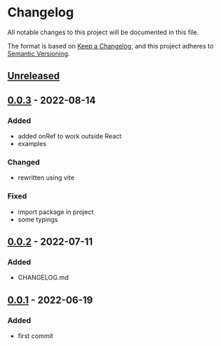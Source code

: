 # Changelog

All notable changes to this project will be documented in this file.

The format is based on [Keep a Changelog](https://keepachangelog.com/en/1.0.0/), and this project adheres to [Semantic Versioning](https://semver.org/spec/v2.0.0.html).

## [Unreleased]

## [0.0.3] - 2022-08-14

### Added

- added onRef to work outside React
- examples

### Changed

- rewritten using vite

### Fixed

- import package in project
- some typings

## [0.0.2] - 2022-07-11

### Added

- CHANGELOG.md

## [0.0.1] - 2022-06-19

### Added

- first commit

[Unreleased]: https://github.com/drpiou/react-theme/compare/v0.0.3...HEAD
[0.0.3]: https://github.com/drpiou/react-theme/compare/v0.0.2...v0.0.3
[0.0.2]: https://github.com/drpiou/react-theme/compare/v0.0.1...v0.0.2
[0.0.1]: https://github.com/drpiou/react-theme/releases/tag/v0.0.1
